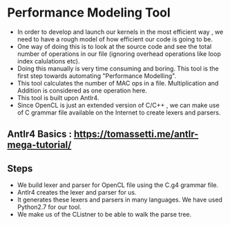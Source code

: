 # Performance Modeling Tool 

- In order to develop and launch our kernels in the most efficient way , we need to have a rough model of  how efficient our code is going to be.
- One way of doing this is to look at the source code and see the total number of operations in our file (ignoring overhead operations like loop index calulations etc).
- Doing this manually is very time consuming and boring. This tool is the first step towards automating  "Performance Modelling".
- This tool calculates the number of MAC ops in a file. Multiplication and Addition is considered as one operation here.
- This tool is built upon Antlr4.
- Since OpenCL is just an extended version of C/C++ , we can make use of C grammar file available on the Internet to create lexers and parsers.


## Antlr4 Basics : https://tomassetti.me/antlr-mega-tutorial/

## Steps
- We build lexer and parser for OpenCL file using the C.g4 grammar file.
- Antlr4 creates the lexer and parser for us.
- It generates these lexers and parsers in many languages. We have used Python2.7 for our tool.
- We make us of the CListner to be able to walk the parse tree.


